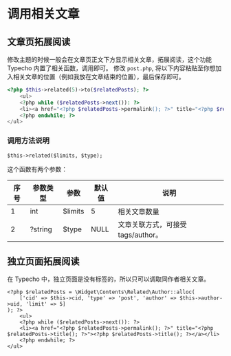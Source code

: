 # 调用相关文章
## 文章页拓展阅读
修改主题的时候一般会在文章页正文下方显示相关文章，拓展阅读，这个功能 Typecho 内置了相关函数，调用即可。
修改 `post.php`, 将以下内容粘贴至你想加入相关文章的位置（例如我放在文章结束的位置），最后保存即可。

```php
<?php $this->related(5)->to($relatedPosts); ?>
    <ul>
    <?php while ($relatedPosts->next()): ?>
    <li><a href="<?php $relatedPosts->permalink(); ?>" title="<?php $relatedPosts->title(); ?>"><?php $relatedPosts->title(); ?></a></li>
    <?php endwhile; ?>
</ul>
```
### 调用方法说明
```
$this->related($limits, $type);
```
这个函数有两个参数：

| 序号 | 参数类型 | 参数    | 默认值 | 说明                               |
| ---- | -------- | ------- | ------ | ---------------------------------- |
| 1    | int      | $limits | 5      | 相关文章数量                       |
| 2    | ?string  | $type   | NULL   | 文章关联方式，可接受 tags/author。 |

## 独立页面拓展阅读
在 Typecho 中，独立页面是没有标签的，所以只可以调取同作者相关文章。

```
<?php $relatedPosts = \Widget\Contents\Related\Author::alloc(
    ['cid' => $this->cid, 'type' => 'post', 'author' => $this->author->uid, 'limit' => 5]
); ?>
    <ul>
    <?php while ($relatedPosts->next()): ?>
    <li><a href="<?php $relatedPosts->permalink(); ?>" title="<?php $relatedPosts->title(); ?>"><?php $relatedPosts->title(); ?></a></li>
    <?php endwhile; ?>
</ul>
```




